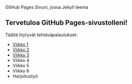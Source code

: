 GitHub Pages Sivuni, jossa Jekyll teema
## Tervetuloa GitHub Pages-sivustolleni!
Täältä löytyvät tehtäväpalautukset:
- [Viikko 1](tehtavat/vko1.html)
- [Viikko 2](tehtavat/vko2.md)
- [Viikko 3](tehtavat/vko3)
- Viikko 4
- Viikko 5
- Viikko 6
- Harjoitustyö
